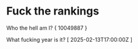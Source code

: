 # Fuck the rankings

Who the hell am I?
{ 10049887 }

What fucking year is it?
[ 2025-02-13T17:00:00Z ]
